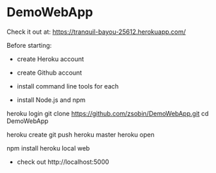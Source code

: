 # DemoWebApp

Check it out at: https://tranquil-bayou-25612.herokuapp.com/

Before starting: 
- create Heroku account
- create Github account

- install command line tools for each 
- install Node.js and npm

heroku login
git clone https://github.com/zsobin/DemoWebApp.git
cd DemoWebApp

heroku create
git push heroku master
heroku open 

npm install
heroku local web
- check out http://localhost:5000


